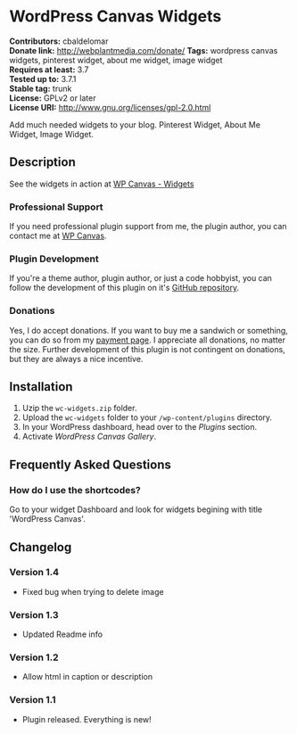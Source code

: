 # WordPress Canvas Widgets #

**Contributors:** cbaldelomar  
**Donate link:** http://webplantmedia.com/donate/
**Tags:** wordpress canvas widgets, pinterest widget, about me widget, image widget  
**Requires at least:** 3.7  
**Tested up to:** 3.7.1  
**Stable tag:** trunk  
**License:** GPLv2 or later  
**License URI:** http://www.gnu.org/licenses/gpl-2.0.html  

Add much needed widgets to your blog. Pinterest Widget, About Me Widget, Image Widget.

## Description ##

See the widgets in action at [WP Canvas - Widgets](http://webplantmedia.com/starter-themes/wordpresscanvas/features/widgets/wordpress-canvas-widgets/)

### Professional Support

If you need professional plugin support from me, the plugin author, you can contact me at [WP Canvas](http://webplantmedia.com/starter-themes/wordpresscanvas/).

### Plugin Development

If you're a theme author, plugin author, or just a code hobbyist, you can follow the development of this plugin on it's [GitHub repository](https://github.com/webplantmedia/wc-widgets). 

### Donations

Yes, I do accept donations.  If you want to buy me a sandwich or something, you can do so from my [payment page](http://webplantmedia.com/pay-now/).  I appreciate all donations, no matter the size.  Further development of this plugin is not contingent on donations, but they are always a nice incentive.

## Installation ##

1. Uzip the `wc-widgets.zip` folder.
2. Upload the `wc-widgets` folder to your `/wp-content/plugins` directory.
3. In your WordPress dashboard, head over to the *Plugins* section.
4. Activate *WordPress Canvas Gallery*.

## Frequently Asked Questions ##

### How do I use the shortcodes?

Go to your widget Dashboard and look for widgets begining with title 'WordPress Canvas'.

## Changelog ##

### Version 1.4

* Fixed bug when trying to delete image

### Version 1.3

* Updated Readme info

### Version 1.2

* Allow html in caption or description

### Version 1.1

* Plugin released.  Everything is new!
